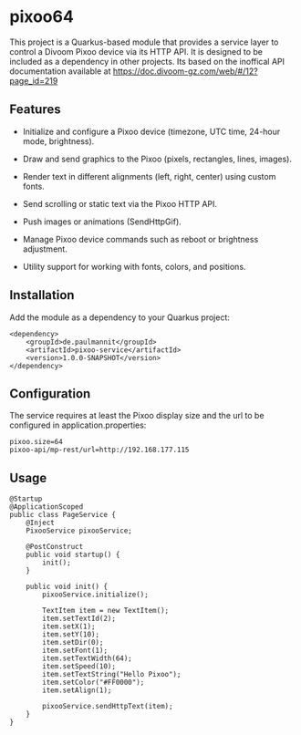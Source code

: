 # pixoo64

This project is a Quarkus-based module that provides a service layer to control a Divoom Pixoo device via its HTTP API.
It is designed to be included as a dependency in other projects.
Its based on the inoffical API documentation available at <https://doc.divoom-gz.com/web/#/12?page_id=219>

## Features

- Initialize and configure a Pixoo device (timezone, UTC time, 24-hour mode, brightness).

- Draw and send graphics to the Pixoo (pixels, rectangles, lines, images).

- Render text in different alignments (left, right, center) using custom fonts.

- Send scrolling or static text via the Pixoo HTTP API.

- Push images or animations (SendHttpGif).

- Manage Pixoo device commands such as reboot or brightness adjustment.

- Utility support for working with fonts, colors, and positions.

## Installation

Add the module as a dependency to your Quarkus project:

```
<dependency>
    <groupId>de.paulmannit</groupId>
    <artifactId>pixoo-service</artifactId>
    <version>1.0.0-SNAPSHOT</version>
</dependency>
```

## Configuration

The service requires at least the Pixoo display size and the url to be configured in application.properties:

```
pixoo.size=64
pixoo-api/mp-rest/url=http://192.168.177.115
```
## Usage

```
@Startup
@ApplicationScoped
public class PageService {
    @Inject
    PixooService pixooService;

    @PostConstruct
    public void startup() {
        init();
    }

    public void init() {
        pixooService.initialize();

        TextItem item = new TextItem();
        item.setTextId(2);
        item.setX(1);
        item.setY(10);
        item.setDir(0);
        item.setFont(1);
        item.setTextWidth(64);
        item.setSpeed(10);
        item.setTextString("Hello Pixoo");
        item.setColor("#FF0000");
        item.setAlign(1);

        pixooService.sendHttpText(item);
    }
}
```

